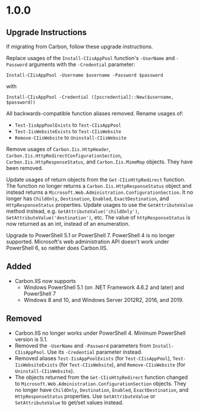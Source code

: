 
# 1.0.0

## Upgrade Instructions

If migrating from Carbon, follow these upgrade instructions.

Replace usages of the `Install-CIisAppPool` function's `-UserName` and `-Password` arguments with the `-Credential`
parameter:

    Install-CIisAppPool -Username $username -Password $password

with

    Install-CIisAppPool -Credential ([pscredential]::New($username, $password))

All backwards-compatible function aliases removed. Rename usages of:
* `Test-IisAppPoolExists` to `Test-CIisAppPool`
* `Test-IisWebsiteExists` to `Test-CIisWebsite`
* `Remove-CIisWebsite` to `Uninstall-CIisWebsite`

Remove usages of `Carbon.Iis.HttpHeader`, `Carbon.Iis.HttpRedirectConfigurationSection`,
`Carbon.Iis.HttpResponseStatus`, and `Carbon.Iis.MimeMap` objects. They have been removed.

Update usages of return objects from the `Get-CIisHttpRedirect` function. The function no longer returns a
`Carbon.Iis.HttpResponseStatus` object and instead returns a `Microsoft.Web.Administration.ConfigurationSection`.
It no longer has `ChildOnly`, `Destination`, `Enabled`, `ExactDestination`, and `HttpResponseStatus` properties. Update
usages to use the `GetAttributeValue` method instead, e.g. `GetAttributeValue('childOnly')`,
`GetAttributeValue('destination')`, etc. The value of `httpResponseStatus` is now returned as an int, instead of an
enumeration.

Upgrade to PowerShell 5.1 or PowerShell 7. PowerShell 4 is no longer supported. Microsoft's web administration API
doesn't work under PowerShell 6, so neither does Carbon.IIS.

## Added

* Carbon.IIS now supports
    * Windows PowerShell 5.1 (on .NET Framework 4.6.2 and later) and PowerShell 7
    * Windows 8 and 10, and Windows Server 2012R2, 2016, and 2019.


## Removed

* Carbon.IIS no longer works under PowerShell 4. Minimum PowerShell version is 5.1.
* Removed the `-UserName` and `-Password` parameters from `Install-CIisAppPool`. Use its `-Credential` parameter
instead.
* Removed aliases `Test-IisAppPoolExists` (for `Test-CIisAppPool`), `Test-IisWebsiteExists` (for `Test-CIisWebsite`),
and `Remove-CIisWebsite` (for `Uninstall-CIisWebsite`).
* The objects returned from the `Get-CIisHttpRedirect` function changed to
`Microsoft.Web.Administration.ConfigurationSection` objects. They no longer have `ChildOnly`, `Destination`, `Enabled`, `ExactDestination`, and `HttpResponseStatus`
properties. Use `GetAttributeValue` or `SetAttributeValue` to get/set values instead.
